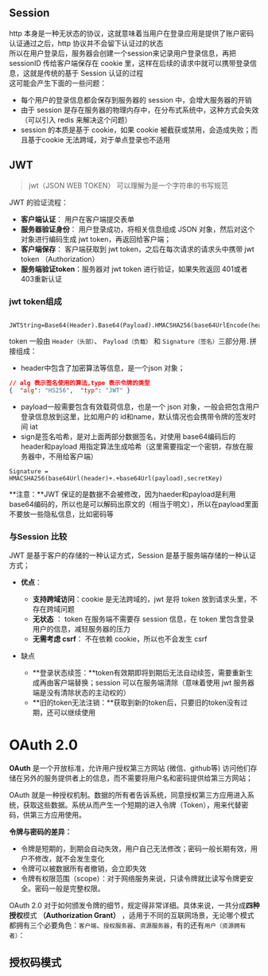 ## Session

http 本身是一种无状态的协议，这就意味着当用户在登录应用是提供了账户密码认证通过之后，http 协议并不会留下认证过的状态  
所以在用户登录后，服务器会创建一个session来记录用户登录信息，再把 sessionID 传给客户端保存在 cookie 里，这样在后续的请求中就可以携带登录信息，这就是传统的基于 Session 认证的过程  
这可能会产生下面的一些问题：

- 每个用户的登录信息都会保存到服务器的 session 中，会增大服务器的开销
- 由于 session 是存在服务器的物理内存中，在分布式系统中，这种方式会失效（可以引入 redis 来解决这个问题）
- session 的本质是基于 cookie，如果 cookie 被截获或禁用，会造成失败；而且基于cookie 无法跨域，对于单点登录也不适用

## JWT

> jwt（JSON WEB TOKEN） 可以理解为是一个字符串的书写规范

JWT 的验证流程：

- **客户端认证**： 用户在客户端提交表单
- **服务器验证身份**： 用户登录成功，将相关信息组成 JSON 对象，然后对这个对象进行编码生成 jwt token，再返回给客户端；
- **客户端保存**： 客户端获取到 jwt token，之后在每次请求的请求头中携带 jwt token （Authorization）
- **服务端验证token**：服务器对 jwt token 进行验证，如果失败返回 401或者403重新认证

### jwt token组成

````

JWTString=Base64(Header).Base64(Payload).HMACSHA256(base64UrlEncode(header)+"."+base64UrlEncode(payload),secret)

````

token 一般由  `Header（头部）`、 `Payload（负载）` 和 `Signature（签名）`三部分用`.`拼接组成：

- header中包含了加密算法等信息，是一个json 对象；

```json
// alg 表示签名使用的算法,type 表示令牌的类型 
{  "alg": "HS256",  "typ": "JWT" } 
```

- payload一般需要包含有效载荷信息，也是一个 json 对象，一般会把包含用户登录信息放到这里，比如用户的 id和name，默认情况也会携带令牌的签发时间 iat
- sign是签名哈希，是对上面两部分数据签名，对使用 base64编码后的 header和payload 用指定算法生成哈希（这里需要指定一个密钥，存放在服务器中，不用给客户端）

````
Signature = HMACSHA256(base64Url(header)+.+base64Url(payload),secretKey)
````

**注意：**JWT  保证的是数据不会被修改，因为haeder和payload是利用base64编码的，所以也是可以解码出原文的（相当于明文），所以在payload里面不要放一些隐私信息，比如密码等

### 与Session 比较

JWT 是基于客户的存储的一种认证方式，Session 是基于服务端存储的一种认证方式；

- **优点**：

  - **支持跨域访问**：cookie 是无法跨域的，jwt 是将 token 放到请求头里，不存在跨域问题
  - **无状态** ： token 在服务端不需要存 session 信息，在 token 里包含登录用户的信息，减轻服务器的压力
  - **无需考虑 csrf**： 不在依赖 cookie，所以也不会发生 csrf

- 缺点

  - **登录状态续签：**token有效期即将到期后无法自动续签，需要重新生成再由客户端替换；session 可以在服务端清除（意味着使用 jwt 服务器端是没有清除状态的主动权的）
  - **旧的token无法注销：**获取到新的token后，只要旧的token没有过期，还可以继续使用


# OAuth 2.0

**OAuth** 是一个开放标准，允许用户授权第三方网站 (微信、github等) 访问他们存储在另外的服务提供者上的信息，而不需要将用户名和密码提供给第三方网站；

OAuth 就是一种授权机制。数据的所有者告诉系统，同意授权第三方应用进入系统，获取这些数据。系统从而产生一个短期的进入令牌（Token），用来代替密码，供第三方应用使用。

**令牌与密码的差异：**

- 令牌是短期的，到期会自动失效，用户自己无法修改；密码一般长期有效，用户不修改，就不会发生变化
- 令牌可以被数据所有者撤销，会立即失效
- 令牌有权限范围（scope）：对于网络服务来说，只读令牌就比读写令牌更安全。密码一般是完整权限。

OAuth 2.0 对于如何颁发令牌的细节，规定得非常详细。具体来说，一共分成**四种授权**模式 **（Authorization Grant）** ，适用于不同的互联网场景，无论哪个模式都拥有三个必要角色：`客户端`、`授权服务器`、`资源服务器`，有的还有`用户（资源拥有者）`：

## 授权码模式